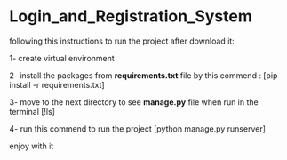 # Login_and_Registration_System

following this instructions to run the project after download it:

1- create virtual environment

2- install the packages from **requirements.txt** file by this commend : [pip install -r requirements.txt]

3- move to the next directory to see **manage.py** file when run in the terminal [!ls]

4- run this commend to run the project [python manage.py runserver]

enjoy with it
